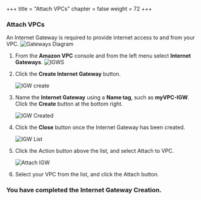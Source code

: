+++
title = "Attach VPCs"
chapter = false
weight = 72
+++

### Attach VPCs

An Internet Gateway is required to provide internet access to and from your VPC.
![Gateways Diagram](/images/creategateways-diagram.png)

1. From the **Amazon VPC** console and from the left menu select **Internet Gateways**.
   ![IGWS](/images/creategateways-igws.png)

1. Click the **Create Internet Gateway** button.

   ![IGW create](/images/creategateways-createigw.png)

1. Name the **Internet Gateway** using a **Name tag**, such as **myVPC-IGW**. Click the **Create** button at the bottom right.

   ![IGW Created](/images/creategateways-igwcreated.png)

1. Click the **Close** button once the Internet Gateway has been created.

   ![IGW List](/images/creategateways-attachigwlist.png)

1. Click the Action button above the list, and select Attach to VPC.

   ![Attach IGW](/images/creategateways-attachigw.png)

1. Select your VPC from the list, and click the Attach button.

### You have completed the Internet Gateway Creation.
